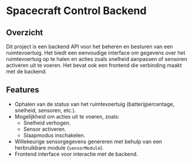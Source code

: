 # Spacecraft Control Backend

## Overzicht
Dit project is een backend API voor het beheren en besturen van een ruimtevoertuig. Het biedt een eenvoudige interface om gegevens over het ruimtevoertuig op te halen en acties zoals snelheid aanpassen of sensoren activeren uit te voeren. Het bevat ook een frontend die verbinding maakt met de backend.

## Features
- Ophalen van de status van het ruimtevoertuig (batterijpercentage, snelheid, sensoren, etc.).
- Mogelijkheid om acties uit te voeren, zoals:
  - Snelheid verhogen.
  - Sensor activeren.
  - Slaapmodus inschakelen.
- Willekeurige sensorgegevens genereren met behulp van een herbruikbare module (`sensorModule`).
- Frontend interface voor interactie met de backend.
